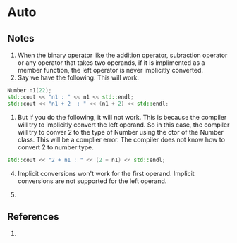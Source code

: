 # Auto

## Notes
1. When the binary operator like the addition operator, subraction operator or any operator that takes two operands, if it is implimented as a member function, the left operator is never implicitly converted.
2. Say we have the following. This will work.
```cpp
Number n1(22);
std::cout << "n1 : " << n1 << std::endl;
std::cout << "n1 + 2  : " << (n1 + 2) << std::endl;
```

1. But if you do the following, it will not work. This is because the compiler will try to implicitly convert the left operand. So in this case, the compiler will try to conver 2 to the type of Number using the ctor of the Number class. This will be a complier error. The compiler does not know how to convert 2 to number type. 

```cpp
std::cout << "2 + n1 : " << (2 + n1) << std::endl;
```

4. Implicit conversions won't work for the first operand. Implicit conversions are not supported for the left operand. 

5. 

## References

1. 

